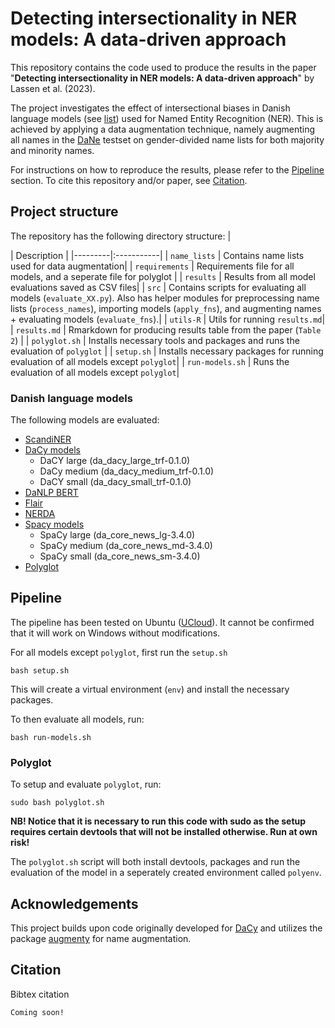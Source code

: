 # Detecting intersectionality in NER models: A data-driven approach

This repository contains the code used to produce the results in the paper "**Detecting intersectionality in NER models: A data-driven approach**" by Lassen et al. (2023). 

The project investigates the effect of intersectional biases in Danish language models (see [list](https://github.com/centre-for-humanities-computing/Danish-NER-bias#danish-language-models)) used for Named Entity Recognition (NER). This is achieved by applying a data augmentation technique, namely augmenting all names in the [DaNe](https://aclanthology.org/2020.lrec-1.565/) testset on gender-divided name lists for both majority and minority names. 

For instructions on how to reproduce the results, please refer to the [Pipeline](https://github.com/centre-for-humanities-computing/Danish-NER-bias#pipeline) section. To cite this repository and/or paper, see [Citation](https://github.com/centre-for-humanities-computing/Danish-NER-bias#citation). 

## Project structure 
The repository has the following directory structure:
| <div style="width:120px"></div>| Description |
|---------|:-----------|
| ```name_lists``` | Contains name lists used for data augmentation|
| ```requirements``` | Requirements file for all models, and a seperate file for polyglot |
| ```results``` | Results from all model evaluations saved as CSV files|
| ```src```  | Contains scripts for evaluating all models (```evaluate_XX.py```). Also has helper modules for preprocessing name lists (```process_names```), importing models (```apply_fns```), and augmenting names + evaluating models (```evaluate_fns```).|
| ```utils-R``` | Utils for running ```results.md```|
| ```results.md``` | Rmarkdown for producing results table from the paper (```Table 2```) |
| ```polyglot.sh``` | Installs necessary tools and packages and runs the evaluation of ```polyglot``` |
| ```setup.sh``` | Installs necessary packages for running evaluation of all models except ```polyglot```|
| ```run-models.sh``` | Runs the evaluation of all models except ```polyglot```|



### Danish language models
The following models are evaluated:
* [ScandiNER](https://huggingface.co/saattrupdan/nbailab-base-ner-scandi)
* [DaCy models](https://github.com/centre-for-humanities-computing/DaCy)
    * DaCY large (da_dacy_large_trf-0.1.0)
    * DaCy medium (da_dacy_medium_trf-0.1.0)
    * DaCY small (da_dacy_small_trf-0.1.0)
* [DaNLP BERT](https://danlp-alexandra.readthedocs.io/en/stable/docs/tasks/ner.html#bert)
* [Flair](https://github.com/flairNLP/flair)
* [NERDA](https://github.com/ebanalyse/NERDA/)
* [Spacy models](https://spacy.io/models/da)
    * SpaCy large (da_core_news_lg-3.4.0)
    * SpaCy medium (da_core_news_md-3.4.0)
    * SpaCy small (da_core_news_sm-3.4.0)
* [Polyglot](https://polyglot.readthedocs.io/en/latest/NamedEntityRecognition.html)


## Pipeline 
The pipeline has been tested on Ubuntu ([UCloud](https://cloud.sdu.dk/)). It cannot be confirmed that it will work on Windows without modifications. 

For all models except ```polyglot```, first run the ```setup.sh```
```
bash setup.sh
```
This will create a virtual environment (```env```) and install the necessary packages. 

To then evaluate all models, run: 
```
bash run-models.sh
```

### Polyglot
To setup and evaluate ```polyglot```, run: 
```
sudo bash polyglot.sh
```
**NB! Notice that it is necessary to run this code with sudo as the setup requires certain devtools that will not be installed otherwise. Run at own risk!**

The ```polyglot.sh``` script will both install devtools, packages and run the evaluation of the model in a seperately created environment called ```polyenv```. 

## Acknowledgements
This project builds upon code originally developed for [DaCy](https://github.com/centre-for-humanities-computing/DaCy) and utilizes the package [augmenty](https://kennethenevoldsen.github.io/augmenty/) for name augmentation. 

## Citation
Bibtex citation
```
Coming soon! 
```

